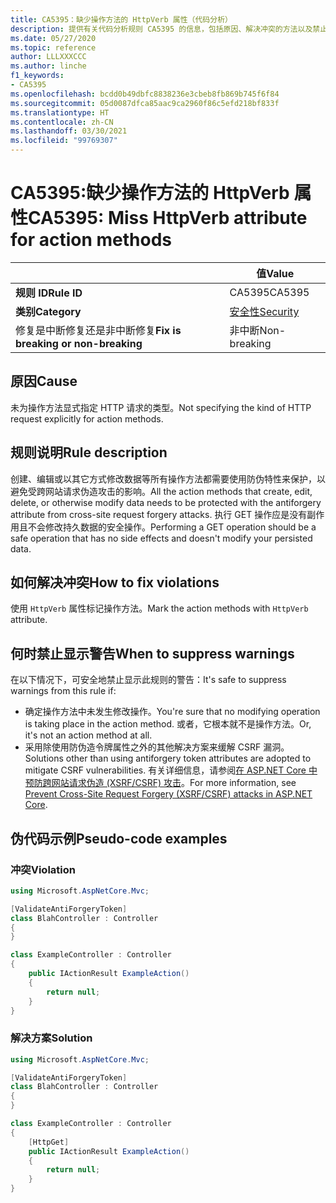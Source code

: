 ```yaml
---
title: CA5395：缺少操作方法的 HttpVerb 属性（代码分析）
description: 提供有关代码分析规则 CA5395 的信息，包括原因、解决冲突的方法以及禁止显示该规则的时机。
ms.date: 05/27/2020
ms.topic: reference
author: LLLXXXCCC
ms.author: linche
f1_keywords:
- CA5395
ms.openlocfilehash: bcdd0b49dbfc8838236e3cbeb8fb869b745f6f84
ms.sourcegitcommit: 05d0087dfca85aac9ca2960f86c5efd218bf833f
ms.translationtype: HT
ms.contentlocale: zh-CN
ms.lasthandoff: 03/30/2021
ms.locfileid: "99769307"
---
```

# <a name="ca5395-miss-httpverb-attribute-for-action-methods"></a><span data-ttu-id="0e4cb-103">CA5395:缺少操作方法的 HttpVerb 属性</span><span class="sxs-lookup"><span data-stu-id="0e4cb-103">CA5395: Miss HttpVerb attribute for action methods</span></span>

| | <span data-ttu-id="0e4cb-104">值</span><span class="sxs-lookup"><span data-stu-id="0e4cb-104">Value</span></span> |
|-|-|
| <span data-ttu-id="0e4cb-105">**规则 ID**</span><span class="sxs-lookup"><span data-stu-id="0e4cb-105">**Rule ID**</span></span> |<span data-ttu-id="0e4cb-106">CA5395</span><span class="sxs-lookup"><span data-stu-id="0e4cb-106">CA5395</span></span>|
| <span data-ttu-id="0e4cb-107">**类别**</span><span class="sxs-lookup"><span data-stu-id="0e4cb-107">**Category**</span></span> |[<span data-ttu-id="0e4cb-108">安全性</span><span class="sxs-lookup"><span data-stu-id="0e4cb-108">Security</span></span>](security-warnings.md)|
| <span data-ttu-id="0e4cb-109">修复是中断修复还是非中断修复</span><span class="sxs-lookup"><span data-stu-id="0e4cb-109">**Fix is breaking or non-breaking**</span></span> |<span data-ttu-id="0e4cb-110">非中断</span><span class="sxs-lookup"><span data-stu-id="0e4cb-110">Non-breaking</span></span>|

## <a name="cause"></a><span data-ttu-id="0e4cb-111">原因</span><span class="sxs-lookup"><span data-stu-id="0e4cb-111">Cause</span></span>

<span data-ttu-id="0e4cb-112">未为操作方法显式指定 HTTP 请求的类型。</span><span class="sxs-lookup"><span data-stu-id="0e4cb-112">Not specifying the kind of HTTP request explicitly for action methods.</span></span>

## <a name="rule-description"></a><span data-ttu-id="0e4cb-113">规则说明</span><span class="sxs-lookup"><span data-stu-id="0e4cb-113">Rule description</span></span>

<span data-ttu-id="0e4cb-114">创建、编辑或以其它方式修改数据等所有操作方法都需要使用防伪特性来保护，以避免受跨网站请求伪造攻击的影响。</span><span class="sxs-lookup"><span data-stu-id="0e4cb-114">All the action methods that create, edit, delete, or otherwise modify data needs to be protected with the antiforgery attribute from cross-site request forgery attacks.</span></span> <span data-ttu-id="0e4cb-115">执行 GET 操作应是没有副作用且不会修改持久数据的安全操作。</span><span class="sxs-lookup"><span data-stu-id="0e4cb-115">Performing a GET operation should be a safe operation that has no side effects and doesn't modify your persisted data.</span></span>

## <a name="how-to-fix-violations"></a><span data-ttu-id="0e4cb-116">如何解决冲突</span><span class="sxs-lookup"><span data-stu-id="0e4cb-116">How to fix violations</span></span>

<span data-ttu-id="0e4cb-117">使用 `HttpVerb` 属性标记操作方法。</span><span class="sxs-lookup"><span data-stu-id="0e4cb-117">Mark the action methods with `HttpVerb` attribute.</span></span>

## <a name="when-to-suppress-warnings"></a><span data-ttu-id="0e4cb-118">何时禁止显示警告</span><span class="sxs-lookup"><span data-stu-id="0e4cb-118">When to suppress warnings</span></span>

<span data-ttu-id="0e4cb-119">在以下情况下，可安全地禁止显示此规则的警告：</span><span class="sxs-lookup"><span data-stu-id="0e4cb-119">It's safe to suppress warnings from this rule if:</span></span>

- <span data-ttu-id="0e4cb-120">确定操作方法中未发生修改操作。</span><span class="sxs-lookup"><span data-stu-id="0e4cb-120">You're sure that no modifying operation is taking place in the action method.</span></span> <span data-ttu-id="0e4cb-121">或者，它根本就不是操作方法。</span><span class="sxs-lookup"><span data-stu-id="0e4cb-121">Or, it's not an action method at all.</span></span>
- <span data-ttu-id="0e4cb-122">采用除使用防伪造令牌属性之外的其他解决方案来缓解 CSRF 漏洞。</span><span class="sxs-lookup"><span data-stu-id="0e4cb-122">Solutions other than using antiforgery token attributes are adopted to mitigate CSRF vulnerabilities.</span></span> <span data-ttu-id="0e4cb-123">有关详细信息，请参阅[在 ASP.NET Core 中预防跨网站请求伪造 (XSRF/CSRF) 攻击](/aspnet/core/security/anti-request-forgery)。</span><span class="sxs-lookup"><span data-stu-id="0e4cb-123">For more information, see [Prevent Cross-Site Request Forgery (XSRF/CSRF) attacks in ASP.NET Core](/aspnet/core/security/anti-request-forgery).</span></span>

## <a name="pseudo-code-examples"></a><span data-ttu-id="0e4cb-124">伪代码示例</span><span class="sxs-lookup"><span data-stu-id="0e4cb-124">Pseudo-code examples</span></span>

### <a name="violation"></a><span data-ttu-id="0e4cb-125">冲突</span><span class="sxs-lookup"><span data-stu-id="0e4cb-125">Violation</span></span>

```csharp
using Microsoft.AspNetCore.Mvc;

[ValidateAntiForgeryToken]
class BlahController : Controller
{
}

class ExampleController : Controller
{
    public IActionResult ExampleAction()
    {
        return null;
    }
}
```

### <a name="solution"></a><span data-ttu-id="0e4cb-126">解决方案</span><span class="sxs-lookup"><span data-stu-id="0e4cb-126">Solution</span></span>

```csharp
using Microsoft.AspNetCore.Mvc;

[ValidateAntiForgeryToken]
class BlahController : Controller
{
}

class ExampleController : Controller
{
    [HttpGet]
    public IActionResult ExampleAction()
    {
        return null;
    }
}
```
